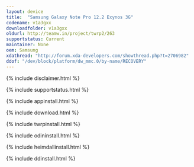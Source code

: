 ```yaml
---
layout: device
title:  "Samsung Galaxy Note Pro 12.2 Exynos 3G"
codename: v1a3gxx
downloadfolder: v1a3gxx
oldurl: http://teamw.in/project/twrp2/263
supportstatus: Current
maintainer: None
oem: Samsung
xdathread: "http://forum.xda-developers.com/showthread.php?t=2706982"
ddof: "/dev/block/platform/dw_mmc.0/by-name/RECOVERY"
---
```


{% include disclaimer.html %}

{% include supportstatus.html %}

{% include appinstall.html %}

{% include download.html %}

{% include twrpinstall.html %}

{% include odininstall.html %}

{% include heimdallinstall.html %}

{% include ddinstall.html %}
